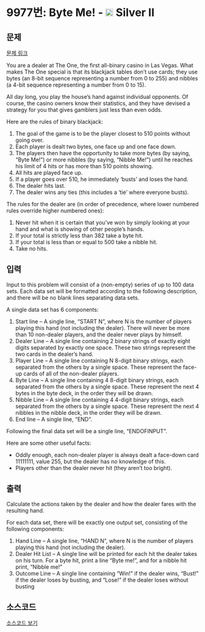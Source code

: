 # 9977번: Byte Me! - <img src="https://static.solved.ac/tier_small/9.svg" style="height:20px" /> Silver II

<!-- performance -->

<!-- 문제 제출 후 깃허브에 푸시를 했을 때 제출한 코드의 성능이 입력될 공간입니다.-->

<!-- end -->

## 문제

[문제 링크](https://boj.kr/9977)


<p>You are a dealer at The One, the first all-binary casino in Las Vegas. What makes The One special is that its blackjack tables don’t use cards; they use bytes (an 8-bit sequence representing a number from 0 to 255) and nibbles (a 4-bit sequence representing a number from 0 to 15).</p>

<p>All day long, you play the house’s hand against individual opponents. Of course, the casino owners know their statistics, and they have devised a strategy for you that gives gamblers just less than even odds.</p>

<p>Here are the rules of binary blackjack:</p>

<ol>
<li>The goal of the game is to be the player closest to 510 points without going over.</li>
<li>Each player is dealt two bytes, one face up and one face down.</li>
<li>The players then have the opportunity to take more bytes (by saying, “Byte Me!”) or more nibbles (by saying, “Nibble Me!”) until he reaches his limit of 4 hits or has more than 510 points showing.</li>
<li>All hits are played face up.</li>
<li>If a player goes over 510, he immediately ‘busts’ and loses the hand.</li>
<li>The dealer hits last.</li>
<li>The dealer wins any ties (this includes a ‘tie’ where everyone busts).</li>
</ol>

<p>The rules for the dealer are (in order of precedence, where lower numbered rules override higher numbered ones):</p>

<ol>
<li>Never hit when it is certain that you’ve won by simply looking at your hand and what is showing of other people’s hands.</li>
<li>If your total is strictly less than 382 take a byte hit.</li>
<li>If your total is less than or equal to 500 take a nibble hit.</li>
<li>Take no hits.</li>
</ol>



## 입력


<p>Input to this problem will consist of a (non-empty) series of up to 100 data sets. Each data set will be formatted according to the following description, and there will be no blank lines separating data sets.</p>

<p>A single data set has 6 components:</p>

<ol>
<li>Start line – A single line, “START N”, where N is the number of players playing this hand (not including the dealer). There will never be more than 10 non-dealer players, and the dealer never plays by himself.</li>
<li>Dealer Line – A single line containing 2 binary strings of exactly eight digits separated by exactly one space. These two strings represent the two cards in the dealer’s hand.</li>
<li>Player Line – A single line containing N 8-digit binary strings, each separated from the others by a single space. These represent the face-up cards of all of the non-dealer players.</li>
<li>Byte Line – A single line containing 4 8-digit binary strings, each separated from the others by a single space. These represent the next 4 bytes in the byte deck, in the order they will be drawn.</li>
<li>Nibble Line – A single line containing 4 4-digit binary strings, each separated from the others by a single space. These represent the next 4 nibbles in the nibble deck, in the order they will be drawn.</li>
<li>End line – A single line, “END”.</li>
</ol>

<p>Following the final data set will be a single line, “ENDOFINPUT”.</p>

<p>Here are some other useful facts:</p>

<ul>
<li>Oddly enough, each non-dealer player is always dealt a face-down card 11111111, value 255, but the dealer has no knowledge of this.</li>
<li>Players other than the dealer never hit (they aren’t too bright).</li>
</ul>



## 출력


<p>Calculate the actions taken by the dealer and how the dealer fares with the resulting hand.</p>

<p>For each data set, there will be exactly one output set, consisting of the following components:</p>

<ol>
<li>Hand Line – A single line, “HAND N”, where N is the number of players playing this hand (not including the dealer).</li>
<li>Dealer Hit List – A single line will be printed for each hit the dealer takes on his turn. For a byte hit, print a line “Byte me!”, and for a nibble hit print, “Nibble me!”</li>
<li>Outcome Line – A single line containing “Win!” if the dealer wins, “Bust!” if the dealer loses by busting, and “Lose!” if the dealer loses without busting</li>
</ol>



## 소스코드

[소스코드 보기](Byte%20Me!.cpp)